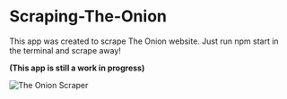 # Scraping-The-Onion

This app was created to scrape The Onion website. Just run npm start in the terminal and scrape away! 

**(This app is still a work in progress)**

![The Onion Scraper](https://i.imgur.com/4eL03N4.png)
